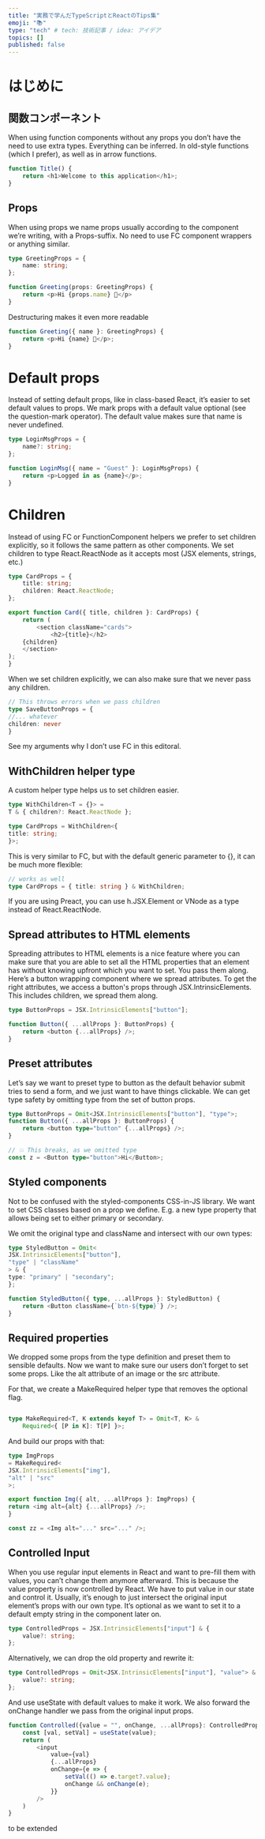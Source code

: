 ```yaml
---
title: "実務で学んだTypeScriptとReactのTips集"
emoji: "📚"
type: "tech" # tech: 技術記事 / idea: アイデア
topics: []
published: false
---
```

# はじめに

## 関数コンポーネント 
When using function components without any props you don’t have the need to use extra types. Everything can be inferred. In old-style functions (which I prefer), as well as in arrow functions.
```javascript
function Title() {
    return <h1>Welcome to this application</h1>;
}
```

## Props
When using props we name props usually according to the component we’re writing, with a Props-suffix. No need to use FC component wrappers or anything similar.

```typescript
type GreetingProps = {
    name: string;
};

function Greeting(props: GreetingProps) {
    return <p>Hi {props.name} 👋</p>
}
```

Destructuring makes it even more readable
```typescript
function Greeting({ name }: GreetingProps) {
    return <p>Hi {name} 👋</p>;
}
```

# Default props
Instead of setting default props, like in class-based React, it’s easier to set default values to props. We mark props with a default value optional (see the question-mark operator). The default value makes sure that name is never undefined.

```typescript
type LoginMsgProps = {
    name?: string;
};

function LoginMsg({ name = "Guest" }: LoginMsgProps) {
    return <p>Logged in as {name}</p>;
}
```

# Children
Instead of using FC or FunctionComponent helpers we prefer to set children explicitly, so it follows the same pattern as other components. We set children to type React.ReactNode as it accepts most (JSX elements, strings, etc.)
```typescript
type CardProps = {
    title: string;
    children: React.ReactNode;
};

export function Card({ title, children }: CardProps) {
    return (
        <section className="cards">
            <h2>{title}</h2>
    {children}
    </section>
);
}
```


When we set children explicitly, we can also make sure that we never pass any children.
```typescript
// This throws errors when we pass children
type SaveButtonProps = {
//... whatever
children: never
}
```

See my arguments why I don’t use FC in this editoral.

## WithChildren helper type
A custom helper type helps us to set children easier.
```typescript
type WithChildren<T = {}> =
T & { children?: React.ReactNode };

type CardProps = WithChildren<{
title: string;
}>;
```

This is very similar to FC, but with the default generic parameter to {}, it can be much more flexible:
```typescript
// works as well
type CardProps = { title: string } & WithChildren;
```
If you are using Preact, you can use h.JSX.Element or VNode as a type instead of React.ReactNode.

## Spread attributes to HTML elements
Spreading attributes to HTML elements is a nice feature where you can make sure that you are able to set all the HTML properties that an element has without knowing upfront which you want to set. You pass them along. Here’s a button wrapping component where we spread attributes. To get the right attributes, we access a button's props through JSX.IntrinsicElements. This includes children, we spread them along.

```typescript
type ButtonProps = JSX.IntrinsicElements["button"];

function Button({ ...allProps }: ButtonProps) {
    return <button {...allProps} />;
}
```

## Preset attributes
Let’s say we want to preset type to button as the default behavior submit tries to send a form, and we just want to have things clickable. We can get type safety by omitting type from the set of button props.

```typescript
type ButtonProps = Omit<JSX.IntrinsicElements["button"], "type">;
function Button({ ...allProps }: ButtonProps) {
    return <button type="button" {...allProps} />;
}
```

```typescript
// 💥 This breaks, as we omitted type
const z = <Button type="button">Hi</Button>;
```
## Styled components
Not to be confused with the styled-components CSS-in-JS library. We want to set CSS classes based on a prop we define. E.g. a new type property that allows being set to either primary or secondary.

We omit the original type and className and intersect with our own types:
```typescript
type StyledButton = Omit<
JSX.IntrinsicElements["button"],
"type" | "className"
> & {
type: "primary" | "secondary";
};

function StyledButton({ type, ...allProps }: StyledButton) {
    return <Button className={`btn-${type}`} />;
}
```

## Required properties
We dropped some props from the type definition and preset them to sensible defaults. Now we want to make sure our users don’t forget to set some props. Like the alt attribute of an image or the src attribute.

For that, we create a MakeRequired helper type that removes the optional flag.

```typescript

type MakeRequired<T, K extends keyof T> = Omit<T, K> &
    Required<{ [P in K]: T[P] }>;
```
And build our props with that:
```typescript
type ImgProps
= MakeRequired<
JSX.IntrinsicElements["img"],
"alt" | "src"
>;

export function Img({ alt, ...allProps }: ImgProps) {
return <img alt={alt} {...allProps} />;
}

const zz = <Img alt="..." src="..." />;
```

## Controlled Input
When you use regular input elements in React and want to pre-fill them with values, you can’t change them anymore afterward. This is because the value property is now controlled by React. We have to put value in our state and control it. Usually, it’s enough to just intersect the original input element’s props with our own type. It’s optional as we want to set it to a default empty string in the component later on.

```typescript
type ControlledProps = JSX.IntrinsicElements["input"] & { 
    value?: string;
};
```

Alternatively, we can drop the old property and rewrite it:

```typescript
type ControlledProps = Omit<JSX.IntrinsicElements["input"], "value"> & { 
    value?: string;
};
```

And use useState with default values to make it work. We also forward the onChange handler we pass from the original input props.
```typescript
function Controlled({value = "", onChange, ...allProps}: ControlledProps) {
    const [val, setVal] = useState(value);
    return (
        <input
            value={val}
            {...allProps}
            onChange={e => {
                setVal(() => e.target?.value);
                onChange && onChange(e);
            }}
        />
    )
}
```

to be extended